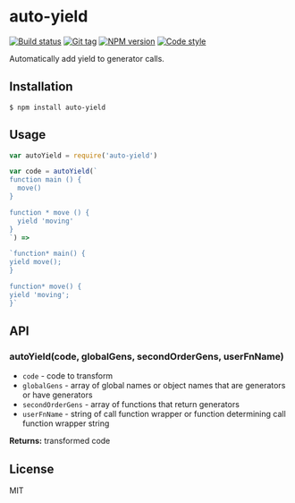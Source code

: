 
# auto-yield

[![Build status][travis-image]][travis-url]
[![Git tag][git-image]][git-url]
[![NPM version][npm-image]][npm-url]
[![Code style][standard-image]][standard-url]

Automatically add yield to generator calls.

## Installation

    $ npm install auto-yield

## Usage

```js
var autoYield = require('auto-yield')

var code = autoYield(`
function main () {
  move()
}

function * move () {
  yield 'moving'
}
`) =>

`function* main() {
yield move();
}

function* move() {
yield 'moving';
}`

```

## API

### autoYield(code, globalGens, secondOrderGens, userFnName)

- `code` - code to transform
- `globalGens` - array of global names or object names that are generators or have generators
- `secondOrderGens` - array of functions that return generators
- `userFnName` - string of call function wrapper or function determining call function wrapper string

**Returns:** transformed code

## License

MIT

[travis-image]: https://img.shields.io/travis/joshrtay/auto-yield.svg?style=flat-square
[travis-url]: https://travis-ci.org/joshrtay/auto-yield
[git-image]: https://img.shields.io/github/tag/joshrtay/auto-yield.svg
[git-url]: https://github.com/joshrtay/auto-yield
[standard-image]: https://img.shields.io/badge/code%20style-standard-brightgreen.svg?style=flat
[standard-url]: https://github.com/feross/standard
[npm-image]: https://img.shields.io/npm/v/auto-yield.svg?style=flat-square
[npm-url]: https://npmjs.org/package/auto-yield

